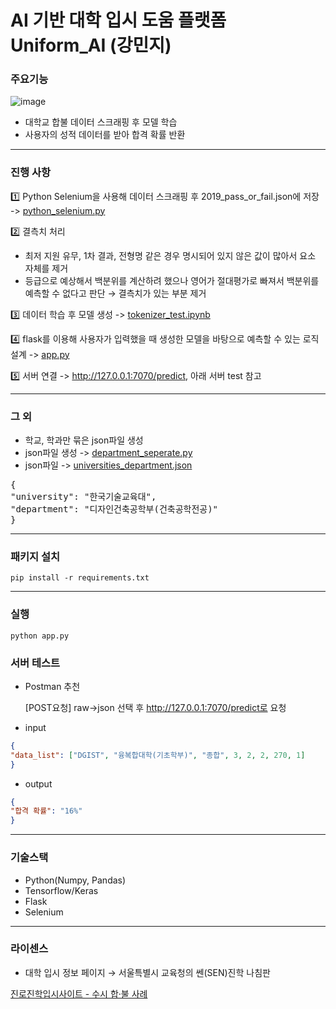 # AI 기반 대학 입시 도움 플랫폼 Uniform_AI (강민지)

### 주요기능

![image](https://github.com/user-attachments/assets/8b7c633c-5d77-48cb-8fbd-0fd776ade8b9)


- 대학교 합불 데이터 스크래핑 후 모델 학습
- 사용자의 성적 데이터를 받아 합격 확률 반환

---
### 진행 사항

1️⃣ Python Selenium을 사용해 데이터 스크래핑 후 2019_pass_or_fail.json에 저장 -> [python_selenium.py](https://github.com/Team-Fusion-X/uniform_ai/blob/main/python_selenium.py)

2️⃣ 결측치 처리

- 최저 지원 유무, 1차 결과, 전형명 같은 경우 명시되어 있지 않은 값이 많아서 요소 자체를 제거
- 등급으로 예상해서 백분위를 계산하려 했으나 영어가 절대평가로 빠져서 백분위를 예측할 수 없다고 판단 → 결측치가 있는 부분 제거

3️⃣ 데이터 학습 후 모델 생성 -> [tokenizer_test.ipynb](https://github.com/Team-Fusion-X/uniform_ai/blob/main/tokenizer_test.ipynb)

4️⃣ flask를 이용해 사용자가 입력했을 때 생성한 모델을 바탕으로 예측할 수 있는 로직 설계 -> [app.py](https://github.com/Team-Fusion-X/uniform_ai/blob/main/app.py)

5️⃣ 서버 연결 -> http://127.0.0.1:7070/predict, 아래 서버 test 참고

---

### 그 외

- 학교, 학과만 묶은 json파일 생성
- json파일 생성 -> [department_seperate.py](https://github.com/Team-Fusion-X/uniform_ai/blob/main/dpartment_seperate.py)
- json파일 -> [universities_department.json](https://github.com/Team-Fusion-X/uniform_ai/blob/main/json_data/universities_departments.json)
<pre>
{
"university": "한국기술교육대",
"department": "디자인건축공학부(건축공학전공)"
}
</pre>

---

### 패키지 설치

```
pip install -r requirements.txt
```

---

### 실행

```
python app.py
```

### 서버 테스트

- Postman 추천
    
    [POST요청]  raw->json 선택 후 http://127.0.0.1:7070/predict로 요청 
    
- input

```json
{
"data_list": ["DGIST", "융복합대학(기초학부)", "종합", 3, 2, 2, 270, 1]
}
```

- output

```json
{
"합격 확률": "16%"
}
```

---

### 기술스택

- Python(Numpy, Pandas)
- Tensorflow/Keras
- Flask
- Selenium

---

### 라이센스

- 대학 입시 정보 페이지 → 서울특별시 교육청의 쎈(SEN)진학 나침판

[진로진학입시사이트 - 수시 합·불 사례](https://ipsi.jinhak.or.kr/subList/20000000292)
